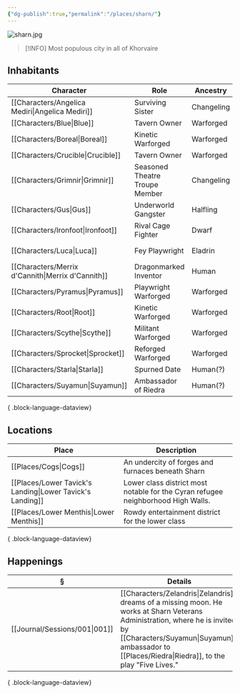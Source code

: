 ```yaml
---
{"dg-publish":true,"permalink":"/places/sharn/"}
---
```


![sharn.jpg](/img/user/z_attachments/sharn.jpg)

> [!INFO]
> Most populous city in all of Khorvaire
## Inhabitants
| Character                                            | Role                           | Ancestry   | Age            | Gender |
| ---------------------------------------------------- | ------------------------------ | ---------- | -------------- | ------ |
| [[Characters/Angelica Mediri\|Angelica Mediri]]   | Surviving Sister               | Changeling | Adult          | Female |
| [[Characters/Blue\|Blue]]                         | Tavern Owner                   | Warforged  | Adult          | Male   |
| [[Characters/Boreal\|Boreal]]                     | Kinetic Warforged              | Warforged  | 3 1/2 Year Old | Male   |
| [[Characters/Crucible\|Crucible]]                 | Tavern Owner                   | Warforged  | Adult          | Male   |
| [[Characters/Grimnir\|Grimnir]]                   | Seasoned Theatre Troupe Member | Changeling | Elderly        | Male   |
| [[Characters/Gus\|Gus]]                           | Underworld Gangster            | Halfling   | Adult          | Male   |
| [[Characters/Ironfoot\|Ironfoot]]                 | Rival Cage Fighter             | Dwarf      | Adult          | Male   |
| [[Characters/Luca\|Luca]]                         | Fey Playwright                 | Eladrin    | Unknown Age    | Female |
| [[Characters/Merrix d'Cannith\|Merrix d'Cannith]] | Dragonmarked Inventor          | Human      | Adult          | Male   |
| [[Characters/Pyramus\|Pyramus]]                   | Playwright Warforged           | Warforged  | Adult          | Male   |
| [[Characters/Root\|Root]]                         | Kinetic Warforged              | Warforged  | 3 1/2 Year Old | Female |
| [[Characters/Scythe\|Scythe]]                     | Militant Warforged             | Warforged  | Adult          | Male   |
| [[Characters/Sprocket\|Sprocket]]                 | Reforged Warforged             | Warforged  | Adult          | Male   |
| [[Characters/Starla\|Starla]]                     | Spurned Date                   | Human(?)   | Adult          | Female |
| [[Characters/Suyamun\|Suyamun]]                   | Ambassador of Riedra           | Human(?)   | Adult          | Male   |

{ .block-language-dataview}
## Locations
| Place                                                        | Description                                                                      |
| ------------------------------------------------------------ | -------------------------------------------------------------------------------- |
| [[Places/Cogs\|Cogs]]                                     | An undercity of forges and furnaces beneath Sharn                                |
| [[Places/Lower Tavick's Landing\|Lower Tavick's Landing]] | Lower class district most notable for the Cyran refugee neighborhood High Walls. |
| [[Places/Lower Menthis\|Lower Menthis]]                   | Rowdy entertainment district for the lower class                                 |

{ .block-language-dataview}

## Happenings
| §                                | Details                                                                                                                                                                    |
| -------------------------------- | -------------------------------------------------------------------------------------------------------------------------------------------------------------------------- |
| [[Journal/Sessions/001\|001]] | [[Characters/Zelandris\|Zelandris]] dreams of a missing moon. He works at Sharn Veterans Administration, where he is invited by [[Characters/Suyamun\|Suyamun]], ambassador to [[Places/Riedra\|Riedra]], to the play "Five Lives." |

{ .block-language-dataview}